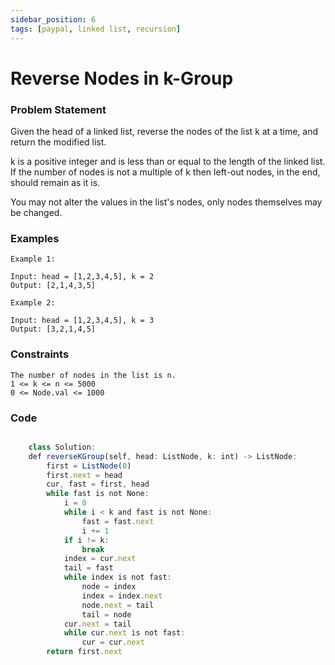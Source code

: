 ```yaml
---
sidebar_position: 6
tags: [paypal, linked list, recursion]
---
```


# Reverse Nodes in k-Group

### Problem Statement

Given the head of a linked list, reverse the nodes of the list k at a time, and return the modified list.

k is a positive integer and is less than or equal to the length of the linked list. If the number of nodes is not a multiple of k then left-out nodes, in the end, should remain as it is.

You may not alter the values in the list's nodes, only nodes themselves may be changed.

### Examples

```
Example 1:

Input: head = [1,2,3,4,5], k = 2
Output: [2,1,4,3,5]

Example 2:

Input: head = [1,2,3,4,5], k = 3
Output: [3,2,1,4,5]
```

### Constraints

```
The number of nodes in the list is n.
1 <= k <= n <= 5000
0 <= Node.val <= 1000
```

### Code

```jsx title="Python3 Code"

    class Solution:
    def reverseKGroup(self, head: ListNode, k: int) -> ListNode:
        first = ListNode(0)
        first.next = head
        cur, fast = first, head
        while fast is not None:
            i = 0
            while i < k and fast is not None:
                fast = fast.next
                i += 1
            if i != k:
                break
            index = cur.next
            tail = fast
            while index is not fast:
                node = index
                index = index.next
                node.next = tail
                tail = node
            cur.next = tail
            while cur.next is not fast:
                cur = cur.next
        return first.next
```
